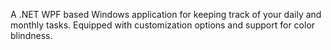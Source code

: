 A .NET WPF based Windows application for keeping track of your daily and monthly tasks. Equipped with customization options and support for color blindness.
